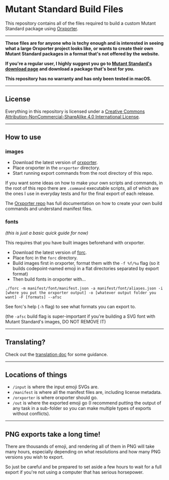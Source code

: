 # Mutant Standard Build Files

This repository contains all of the files required to build a custom Mutant Standard package using [Orxporter](https://github.com/mutantstandard/orxporter).

-----

**These files are for anyone who is techy enough and is interested in seeing what a large Orxporter project looks like, or wants to create their own Mutant Standard packages in a format that's not offered by the website.**

**If you're a regular user, I highly suggest you go to [Mutant Standard's download page](https://mutant.tech/use) and download a package that's best for you.**

**This repository has no warranty and has only been tested in macOS.**

-----

## License

Everything in this repository is licensed under a [Creative Commons Attribution-NonCommercial-ShareAlike 4.0 International License](https://creativecommons.org/licenses/by-nc-sa/4.0/).


-----

## How to use

### images

- Download the latest version of [orxporter](https://github.com/mutantstandard/orxporter/).
- Place orxporter in the `orxporter` directory.
- Start running export commands from the root directory of this repo.

If you want some ideas on how to make your own scripts and commands, in the root of this repo there are `.command` executable scripts, all of which are the ones I use in everyday tests and for the final export of each release.

The [Orxporter repo](https://github.com/mutantstandard/orxporter/) has full documentation on how to create your own build commands and understand manifest files.

### fonts

*(this is just a basic quick guide for now)*

This requires that you have built images beforehand with orxporter.

- Download the latest version of [forc](https://github.com/mutantstandard/orxporter/).
- Place forc in the `forc` directory.
- Build images first in orxporter, format them with the `-f %f/%u` flag (so it builds codepoint-named emoji in a flat directories separated by export format)
- Then build fonts in orxporter with...


```
./forc -m manifest/font/manifest.json -a manifest/font/aliases.json -i [where you put the orxporter output] -o [whatever output folder you want] -F [formats] --afsc
```

See forc's help (`-h` flag) to see what formats you can export to.

(the `-afsc` build flag is super-important if you're building a SVG font with Mutant Standard's images, DO NOT REMOVE IT)



------

## Translating?

Check out the [translation doc](translating.md) for some guidance.

------

## Locations of things

- `/input` is where the input emoji SVGs are.
- `/manifest` is where all the manifest files are, including license metadata.
- `/orxporter` is where orxporter should go.
- `/out` is where the exported emoji go (I recommend putting the output of any task in a sub-folder so you can make multiple types of exports without conflicts).

------

## PNG exports take a long time!

There are thousands of emoji, and rendering all of them in PNG will take many hours, especially depending on what resolutions and how many PNG versions you wish to export.

So just be careful and be prepared to set aside a few hours to wait for a full export if you're not using a computer that has serious horsepower.